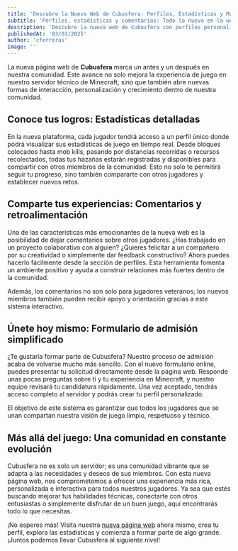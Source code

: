 ```yaml
---
title: 'Descubre la Nueva Web de Cubusfera: Perfiles, Estadísticas y Más para Nuestra Comunidad'
subtitle: 'Perfiles, estadísticas y comentarios: Todo lo nuevo en la web de Cubusfera.'
description: 'Descubre la nueva web de Cubusfera con perfiles personalizados, estadísticas detalladas y un sistema de comentarios para mejorar tu experiencia en nuestra comunidad técnica de Minecraft. ¡Únete ahora!'
publishedAt: '03/03/2025'
author: 'cferreras'
image: ''
---
```


La nueva página web de **Cubusfera** marca un antes y un después en nuestra comunidad. Este avance no solo mejora la experiencia de juego en nuestro servidor técnico de Minecraft, sino que también abre nuevas formas de interacción, personalización y crecimiento dentro de nuestra comunidad.

## Conoce tus logros: Estadísticas detalladas

En la nueva plataforma, cada jugador tendrá acceso a un perfil único donde podrá visualizar sus estadísticas de juego en tiempo real. Desde bloques colocados hasta mob kills, pasando por distancias recorridas o recursos recolectados, todas tus hazañas estarán registradas y disponibles para compartir con otros miembros de la comunidad. Esto no solo te permitirá seguir tu progreso, sino también compararte con otros jugadores y establecer nuevos retos.

## Comparte tus experiencias: Comentarios y retroalimentación

Una de las características más emocionantes de la nueva web es la posibilidad de dejar comentarios sobre otros jugadores. ¿Has trabajado en un proyecto colaborativo con alguien? ¿Quieres felicitar a un compañero por su creatividad o simplemente dar feedback constructivo? Ahora puedes hacerlo fácilmente desde la sección de perfiles. Esta herramienta fomenta un ambiente positivo y ayuda a construir relaciones más fuertes dentro de la comunidad.

Además, los comentarios no son solo para jugadores veteranos; los nuevos miembros también pueden recibir apoyo y orientación gracias a este sistema interactivo.

## Únete hoy mismo: Formulario de admisión simplificado

¿Te gustaría formar parte de Cubusfera? Nuestro proceso de admisión acaba de volverse mucho más sencillo. Con el nuevo formulario online, puedes presentar tu solicitud directamente desde la página web. Responde unas pocas preguntas sobre ti y tu experiencia en Minecraft, y nuestro equipo revisará tu candidatura rápidamente. Una vez aceptado, tendrás acceso completo al servidor y podrás crear tu perfil personalizado.

El objetivo de este sistema es garantizar que todos los jugadores que se unan compartan nuestra visión de juego limpio, respetuoso y técnico.

## Más allá del juego: Una comunidad en constante evolución

Cubusfera no es solo un servidor; es una comunidad vibrante que se adapta a las necesidades y deseos de sus miembros. Con esta nueva página web, nos comprometemos a ofrecer una experiencia más rica, personalizada e interactiva para todos nuestros jugadores. Ya sea que estés buscando mejorar tus habilidades técnicas, conectarte con otros entusiastas o simplemente disfrutar de un buen juego, aquí encontrarás todo lo que necesitas.

¡No esperes más! Visita nuestra [nueva página web](https://www.cubusfera.com) ahora mismo, crea tu perfil, explora las estadísticas y comienza a formar parte de algo grande. ¡Juntos podemos llevar Cubusfera al siguiente nivel!